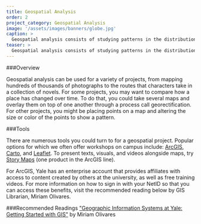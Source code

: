 ```yaml
---
title: Geospatial Analysis
order: 2
project_category: Geospatial Analysis
image: '/assets/images/banners/globe.jpg'
caption: >
  Geospatial analysis consists of studying patterns in the distributions of entities in space. Read more about geographic analysis methods and resources below.
teaser: >
  Geospatial analysis consists of studying patterns in the distributions of entities in space. Click to read more about geographic analysis methods.
---
```


###Overview

Geospatial analysis can be used for a variety of projects, from mapping hundreds of thousands of photographs to the routes that characters take in a collection of novels. For some projects, you may want to compare how a place has changed over time. To do that, you could take several maps and overlay them on top of one another through a process call georectification. For other projects, you might be placing points on a map and altering the size or color of the points to show a pattern.  

###Tools

There are numerous tools you could turn to for a geospatial project. Popular options for which we often offer workshops on campus include: [ArcGIS](https://www.arcgis.com/home/index.html), [Carto](https://carto.com/), and [Leaflet](http://leafletjs.com/). To present texts, visuals, and videos alongside maps, try [Story Maps](https://storymaps.arcgis.com/en/) (one product in the ArcGIS line).

For ArcGIS, Yale has an enterprise account that provides affiliates with access to content created by others at the university, as well as free training videos. For more information on how to sign in with your NetID so that you can access these benefits, visit the recommended reading below by GIS Librarian, Miriam Olivares.

###Recommended Readings
["Geographic Information Systems at Yale: Getting Started with GIS"](https://guides.library.yale.edu/GIS) by Miriam Olivares

